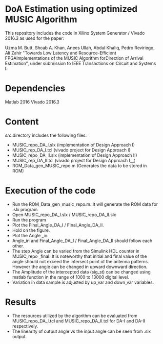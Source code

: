 # DoA Estimation using optimized MUSIC Algorithm
This repository includes the code in Xilinx System Generator / Vivado 2016.3 as used for the paper:

Uzma M. Butt, Shoab A. Khan, Anees Ullah, Abdul Khaliq, Pedro Reviriego, Ali Zahir "Towards Low Latency and Resource-Efficient FPGAImplementations of the MUSIC Algorithm forDirection of Arrival Estimation", under submission to IEEE Transactions on Circuit and Systems I.

# Dependencies
Matlab 2016
Vivado 2016.3

# Content
*src* directory includes the following files:
- MUSIC_repo_DA_I.slx (implementation of Design Approach I)
- MUSIC_rep_DA_I.tcl (vivado project for Design Approach I)
- MUSIC_repo_DA_II.slx (implementation of Design Approach II)
- MUSIC_rep_DA_II.tcl (vivado project for Design Approach I__)
- ROM_Data_gen_MUSIC_repo.m (Generates the data to be stored in ROM)


# Execution of the code
-	Run the ROM_Data_gen_music_repo.m. It will generate the ROM data for .slx program
-	Open MUSIC_repo_DA_I.slx / MUSIC_repo_DA_II.slx
-	Run the program 
-	Plot the Final_Angle_DA_I / Final_Angle_DA_II.
-	Hold on the figure.
-	Plot the Angle _in
-	Angle_in and Final_Angle_DA_I / Final_Angle_DA_II should follow each other.
-	The step Angle can be varied from the Simulink HDL counter in MUSIC_repo _final. It is noteworthy that initial and final value of the angle should not exceed the intersect point of the antenna patterns. However the angle can be changed in upward downward direction.
-	The Amplitude of the intercepted data (sig_st) can be changed using matlab function in the range of 1000 to 13000 digital level.
-	Variation in data sample is adjusted by up_var and down_var variables.

# Results
-	The resources utilized by the algorithm can be evaluated from MUSIC_repo_DA_I.tcl and MUSIC_repo_DA_II.tcl for DA-I and DA-II respectively.
-	The linearity of output angle vs the input angle can be seen from .slx output.
